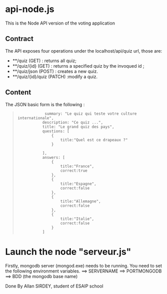 # api-node.js
This is the Node API version of the voting application

## Contract
The API exposes four operations under the localhost/api/quiz url, those are:

- **/quiz (GET) : returns all quiz;
- **/quiz/{id} (GET) : returns a specified quiz by the invoqued id ;
- **/quiz/json (POST) : creates a new quiz.
- **/quiz/{id}/quiz (PATCH) :modify a quiz.

## Content
The JSON basic form is the following :
>				  summary: "Le quiz qui teste votre culture internationale",
>                description: "Ce quiz ...",
>                title: "Le grand quiz des pays",
>                questions: [
>                    { 
>                        title:"Quel est ce drapeaux ?"
>                    }
>                    
>                ],
>                answers: [
>                    {
>                        title:"France",
>                        correct:true
>                    },
>                    {
>                        title:"Espagne",
>                        correct:false
>                    },
>                    {
>                        title:"Allemagne",
>                        correct:false
>                    },
>                    {
>                        title:"Italie",
>                        correct:false
>                    }
>                ]

# Launch the node "serveur.js"
Firstly, mongodb server (mongod.exe) needs to be running.
You need to set the following environment variables. 
==> SERVERNAME 
==> PORTMONGODB
==> BDD (the mongodb base name)


Done By Allan SIRDEY, student of ESAIP school